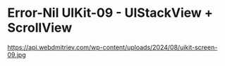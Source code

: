 # Error-Nil UIKit-09 - UIStackView + ScrollView


https://api.webdmitriev.com/wp-content/uploads/2024/08/uikit-screen-09.jpg
